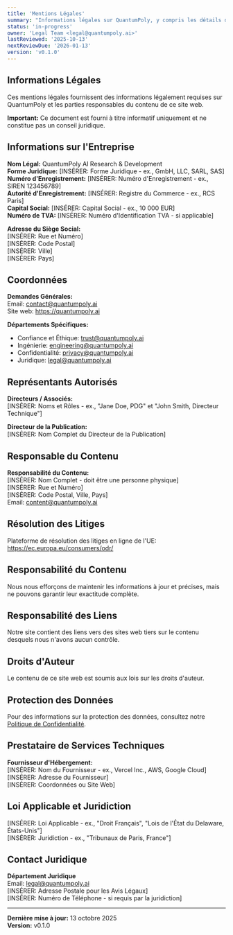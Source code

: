```yaml
---
title: 'Mentions Légales'
summary: "Informations légales sur QuantumPoly, y compris les détails de l'entreprise, les coordonnées et les parties responsables."
status: 'in-progress'
owner: 'Legal Team <legal@quantumpoly.ai>'
lastReviewed: '2025-10-13'
nextReviewDue: '2026-01-13'
version: 'v0.1.0'
---
```


## Informations Légales

Ces mentions légales fournissent des informations légalement requises sur QuantumPoly et les parties responsables du contenu de ce site web.

**Important:** Ce document est fourni à titre informatif uniquement et ne constitue pas un conseil juridique.

## Informations sur l'Entreprise

**Nom Légal:** QuantumPoly AI Research & Development  
**Forme Juridique:** [INSÉRER: Forme Juridique - ex., GmbH, LLC, SARL, SAS]  
**Numéro d'Enregistrement:** [INSÉRER: Numéro d'Enregistrement - ex., SIREN 123456789]  
**Autorité d'Enregistrement:** [INSÉRER: Registre du Commerce - ex., RCS Paris]  
**Capital Social:** [INSÉRER: Capital Social - ex., 10 000 EUR]  
**Numéro de TVA:** [INSÉRER: Numéro d'Identification TVA - si applicable]

**Adresse du Siège Social:**  
[INSÉRER: Rue et Numéro]  
[INSÉRER: Code Postal]  
[INSÉRER: Ville]  
[INSÉRER: Pays]

## Coordonnées

**Demandes Générales:**  
Email: contact@quantumpoly.ai  
Site web: https://quantumpoly.ai

**Départements Spécifiques:**

- Confiance et Éthique: trust@quantumpoly.ai
- Ingénierie: engineering@quantumpoly.ai
- Confidentialité: privacy@quantumpoly.ai
- Juridique: legal@quantumpoly.ai

## Représentants Autorisés

**Directeurs / Associés:**  
[INSÉRER: Noms et Rôles - ex., "Jane Doe, PDG" et "John Smith, Directeur Technique"]

**Directeur de la Publication:**  
[INSÉRER: Nom Complet du Directeur de la Publication]

## Responsable du Contenu

**Responsabilité du Contenu:**  
[INSÉRER: Nom Complet - doit être une personne physique]  
[INSÉRER: Rue et Numéro]  
[INSÉRER: Code Postal, Ville, Pays]  
Email: content@quantumpoly.ai

## Résolution des Litiges

Plateforme de résolution des litiges en ligne de l'UE:  
https://ec.europa.eu/consumers/odr/

## Responsabilité du Contenu

Nous nous efforçons de maintenir les informations à jour et précises, mais ne pouvons garantir leur exactitude complète.

## Responsabilité des Liens

Notre site contient des liens vers des sites web tiers sur le contenu desquels nous n'avons aucun contrôle.

## Droits d'Auteur

Le contenu de ce site web est soumis aux lois sur les droits d'auteur.

## Protection des Données

Pour des informations sur la protection des données, consultez notre [Politique de Confidentialité](/fr/privacy).

## Prestataire de Services Techniques

**Fournisseur d'Hébergement:**  
[INSÉRER: Nom du Fournisseur - ex., Vercel Inc., AWS, Google Cloud]  
[INSÉRER: Adresse du Fournisseur]  
[INSÉRER: Coordonnées ou Site Web]

## Loi Applicable et Juridiction

[INSÉRER: Loi Applicable - ex., "Droit Français", "Lois de l'État du Delaware, États-Unis"]  
[INSÉRER: Juridiction - ex., "Tribunaux de Paris, France"]

## Contact Juridique

**Département Juridique**  
Email: legal@quantumpoly.ai  
[INSÉRER: Adresse Postale pour les Avis Légaux]  
[INSÉRER: Numéro de Téléphone - si requis par la juridiction]

---

**Dernière mise à jour:** 13 octobre 2025  
**Version:** v0.1.0
